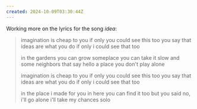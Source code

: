 ```yaml
---
created: 2024-10-09T03:30:44Z
---
```


Working more on the lyrics for the song _idea_:

> imagination is cheap to you
> if only you could see this too
> you say that ideas are what you do
> if only i could see that too
>
> in the gardens you can grow
> someplace you can take it slow
> and some neighbors that say hello
> a place you don't play alone
> 
> imagination is cheap to you
> if only you could see this too
> you say that ideas are what you do
> if only i could see that too
>
> in the place i made for you
> in here you can find it too
> but you said no, i'll go alone
> i'll take my chances solo

